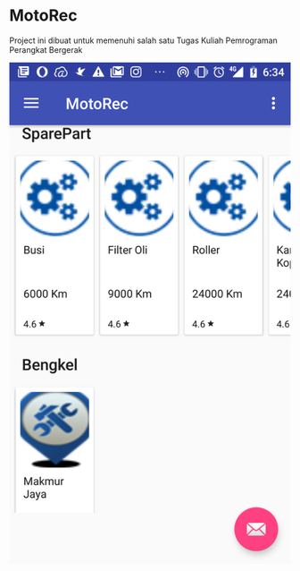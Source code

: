 # MotoRec
Project ini dibuat untuk memenuhi salah satu Tugas Kuliah Pemrograman Perangkat Bergerak

![Alt text](/screenshoot/Dashboard.png?raw=true)
